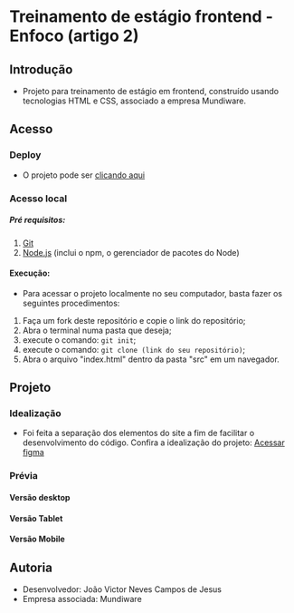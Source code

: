 # Treinamento de estágio frontend - Enfoco (artigo 2)
 
## Introdução

- Projeto para treinamento de estágio em frontend, construído usando tecnologias HTML e CSS, associado a empresa Mundiware.

## Acesso
### Deploy
- O projeto pode ser [clicando aqui](https://joaonevescampos.github.io/Treinamento-front-Article-2/src/)

### Acesso local
##### Pré requisitos:
1) [Git](https://git-scm.com/downloads)
2) [Node.js](https://nodejs.org/) (inclui o npm, o gerenciador de pacotes do Node)

#### Execução:
- Para acessar o projeto localmente no seu computador, basta fazer os seguintes procedimentos:
1) Faça um fork deste repositório e copie o link do repositório;
2) Abra o terminal numa pasta que deseja;
3) execute o comando: `git init`;
4) execute o comando: `git clone (link do seu repositório)`;
5) Abra o arquivo "index.html" dentro da pasta "src" em um navegador.

## Projeto
### Idealização
- Foi feita a separação dos elementos do site a fim de facilitar o desenvolvimento do código.
Confira a idealização do projeto:
[Acessar figma](https://www.figma.com/proto/YLx2aDwuclIcpZwbRR7spP/separa%C3%A7%C3%A3o-de-elementos-html---artigo-2---Mundiware?node-id=0-1&t=agX66JDG2DstoucW-1)

### Prévia
#### Versão desktop
#### Versão Tablet
#### Versão Mobile

## Autoria
- Desenvolvedor: João Victor Neves Campos de Jesus
- Empresa associada: Mundiware
